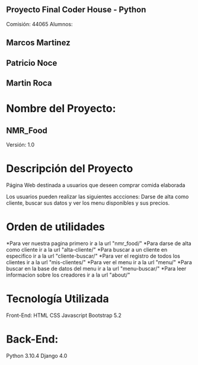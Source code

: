 ## Proyecto Final Coder House - Python
Comisión: 44065
Alumnos:  
## Marcos Martinez
## Patricio Noce
## Martin Roca

# Nombre del Proyecto:
## NMR_Food
Versión:
1.0

# Descripción del Proyecto
Página Web destinada a usuarios que deseen comprar comida elaborada

Los usuarios pueden realizar las siguientes accciones:
Darse de alta como cliente, buscar sus datos y ver los menu disponibles y sus precios.

# Orden de utilidades
*Para ver nuestra pagina primero ir a la url "nmr_food/"
*Para darse de alta como cliente ir a la url "alta-cliente/"
*Para buscar a un cliente en especifico ir a la url "cliente-buscar/"
*Para ver el registro de todos los clientes ir a la url "mis-clientes/"
*Para ver el menu ir a la url "menu/"
*Para buscar en la base de datos del menu ir a la url "menu-buscar/"
*Para leer informacion sobre los creadores ir a la url "about/"

# Tecnología Utilizada
Front-End:
HTML 
CSS 
Javascript 
Bootstrap 5.2

# Back-End:
Python 3.10.4
Django 4.0



